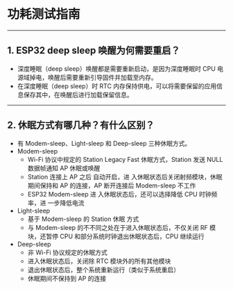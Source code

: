 # 功耗测试指南

<style>
body {counter-reset: h2}
  h2 {counter-reset: h3}
  h2:before {counter-increment: h2; content: counter(h2) ". "}
  h3:before {counter-increment: h3; content: counter(h2) "." counter(h3) ". "}
  h2.nocount:before, h3.nocount:before, { content: ""; counter-increment: none }
</style>

---

## ESP32 deep sleep 唤醒为何需要重启？

- 深度睡眠（deep sleep）唤醒都是需要重新启动，是因为深度睡眠时 CPU 电源域掉电，唤醒后需要重新引导固件并加载至内存。
- 在深度睡眠（deep sleep）时 RTC 内存保持供电，可以将需要保留的应用信息保存其中，在唤醒后进行加载保留信息。

---

## 休眠⽅式有哪⼏种？有什么区别？

- 有 Modem-sleep、Light-sleep 和 Deep-sleep 三种休眠⽅式。
- Modem-sleep
  - Wi-Fi 协议中规定的 Station Legacy Fast 休眠⽅式，Station 发送 NULL 数据帧通知 AP 休眠或唤醒
  - Station 连接上 AP 之后 ⾃动开启，进 ⼊休眠状态后关闭射频模块，休眠期间保持和 AP 的连接，AP 断开连接后 Modem-sleep 不⼯作
  - ESP32 Modem-sleep 进 ⼊休眠状态后，还可以选择降低 CPU 时钟频率，进 ⼀步降低电流
- Light-sleep
  - 基于 Modem-sleep 的 Station 休眠 ⽅式
  - 与 Modem-sleep 的不不同之处在于进⼊休眠状态后，不仅关闭 RF 模块，还暂停 CPU 和部分系统时钟退出休眠状态后，CPU 继续运⾏
- Deep-sleep
  - ⾮ Wi-Fi 协议规定的休眠⽅式
  - 进⼊休眠状态后，关闭除 RTC 模块外的所有其他模块
  - 退出休眠状态后，整个系统重新运⾏（类似于系统重启）
  - 休眠期间不保持到 AP 的连接
